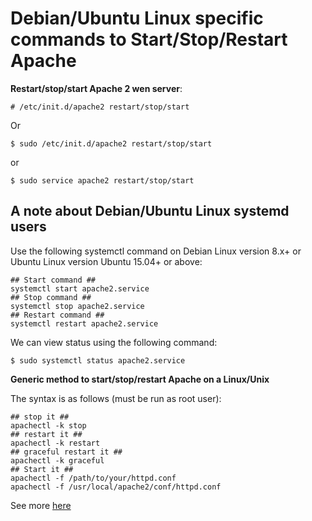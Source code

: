 # Debian/Ubuntu Linux specific commands to Start/Stop/Restart Apache

**Restart/stop/start Apache 2 wen server**:

```
# /etc/init.d/apache2 restart/stop/start
```

Or

```
$ sudo /etc/init.d/apache2 restart/stop/start
```

or

```
$ sudo service apache2 restart/stop/start
```

## A note about Debian/Ubuntu Linux systemd users 

Use the following systemctl command on Debian Linux version 8.x+ or Ubuntu Linux version Ubuntu 15.04+ or above:

```
## Start command ##
systemctl start apache2.service
## Stop command ##
systemctl stop apache2.service
## Restart command ##
systemctl restart apache2.service
```

We can view status using the following command:

```
$ sudo systemctl status apache2.service
```

**Generic method to start/stop/restart Apache on a Linux/Unix**

The syntax is as follows (must be run as root user):

```
## stop it ##
apachectl -k stop
## restart it ##
apachectl -k restart
## graceful restart it ##
apachectl -k graceful
## Start it ##
apachectl -f /path/to/your/httpd.conf
apachectl -f /usr/local/apache2/conf/httpd.conf
```

See more [here](https://www.cyberciti.biz/faq/star-stop-restart-apache2-webserver/)
